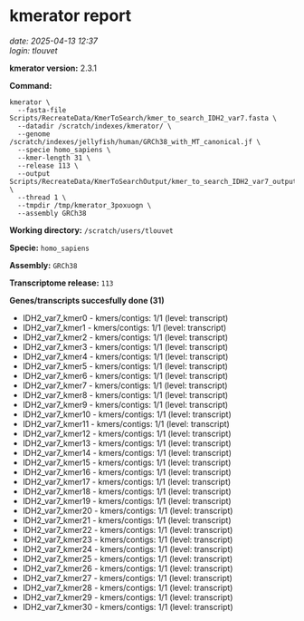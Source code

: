 # kmerator report
*date: 2025-04-13 12:37*  
*login: tlouvet*

**kmerator version:** 2.3.1

**Command:**

```
kmerator \
  --fasta-file Scripts/RecreateData/KmerToSearch/kmer_to_search_IDH2_var7.fasta \
  --datadir /scratch/indexes/kmerator/ \
  --genome /scratch/indexes/jellyfish/human/GRCh38_with_MT_canonical.jf \
  --specie homo_sapiens \
  --kmer-length 31 \
  --release 113 \
  --output Scripts/RecreateData/KmerToSearchOutput/kmer_to_search_IDH2_var7_output \
  --thread 1 \
  --tmpdir /tmp/kmerator_3poxuogn \
  --assembly GRCh38
```

**Working directory:** `/scratch/users/tlouvet`

**Specie:** `homo_sapiens`

**Assembly:** `GRCh38`

**Transcriptome release:** `113`

**Genes/transcripts succesfully done (31)**

- IDH2_var7_kmer0 - kmers/contigs: 1/1 (level: transcript)
- IDH2_var7_kmer1 - kmers/contigs: 1/1 (level: transcript)
- IDH2_var7_kmer2 - kmers/contigs: 1/1 (level: transcript)
- IDH2_var7_kmer3 - kmers/contigs: 1/1 (level: transcript)
- IDH2_var7_kmer4 - kmers/contigs: 1/1 (level: transcript)
- IDH2_var7_kmer5 - kmers/contigs: 1/1 (level: transcript)
- IDH2_var7_kmer6 - kmers/contigs: 1/1 (level: transcript)
- IDH2_var7_kmer7 - kmers/contigs: 1/1 (level: transcript)
- IDH2_var7_kmer8 - kmers/contigs: 1/1 (level: transcript)
- IDH2_var7_kmer9 - kmers/contigs: 1/1 (level: transcript)
- IDH2_var7_kmer10 - kmers/contigs: 1/1 (level: transcript)
- IDH2_var7_kmer11 - kmers/contigs: 1/1 (level: transcript)
- IDH2_var7_kmer12 - kmers/contigs: 1/1 (level: transcript)
- IDH2_var7_kmer13 - kmers/contigs: 1/1 (level: transcript)
- IDH2_var7_kmer14 - kmers/contigs: 1/1 (level: transcript)
- IDH2_var7_kmer15 - kmers/contigs: 1/1 (level: transcript)
- IDH2_var7_kmer16 - kmers/contigs: 1/1 (level: transcript)
- IDH2_var7_kmer17 - kmers/contigs: 1/1 (level: transcript)
- IDH2_var7_kmer18 - kmers/contigs: 1/1 (level: transcript)
- IDH2_var7_kmer19 - kmers/contigs: 1/1 (level: transcript)
- IDH2_var7_kmer20 - kmers/contigs: 1/1 (level: transcript)
- IDH2_var7_kmer21 - kmers/contigs: 1/1 (level: transcript)
- IDH2_var7_kmer22 - kmers/contigs: 1/1 (level: transcript)
- IDH2_var7_kmer23 - kmers/contigs: 1/1 (level: transcript)
- IDH2_var7_kmer24 - kmers/contigs: 1/1 (level: transcript)
- IDH2_var7_kmer25 - kmers/contigs: 1/1 (level: transcript)
- IDH2_var7_kmer26 - kmers/contigs: 1/1 (level: transcript)
- IDH2_var7_kmer27 - kmers/contigs: 1/1 (level: transcript)
- IDH2_var7_kmer28 - kmers/contigs: 1/1 (level: transcript)
- IDH2_var7_kmer29 - kmers/contigs: 1/1 (level: transcript)
- IDH2_var7_kmer30 - kmers/contigs: 1/1 (level: transcript)
